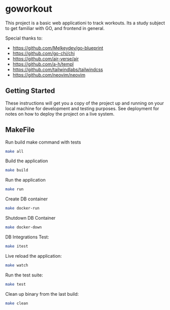 # goworkout

This project is a basic web applicationi to track workouts.
Its a study subject to get familiar with GO, and frontend in general.

Special thanks to:

- https://github.com/Melkeydev/go-blueprint
- https://github.com/go-chi/chi
- https://github.com/air-verse/air
- https://github.com/a-h/templ
- https://github.com/tailwindlabs/tailwindcss
- https://github.com/neovim/neovim

## Getting Started

These instructions will get you a copy of the project up and running on your local machine for development and testing purposes.
See deployment for notes on how to deploy the project on a live system.

## MakeFile

Run build make command with tests
```bash
make all
```

Build the application
```bash
make build
```

Run the application
```bash
make run
```
Create DB container
```bash
make docker-run
```

Shutdown DB Container
```bash
make docker-down
```

DB Integrations Test:
```bash
make itest
```

Live reload the application:
```bash
make watch
```

Run the test suite:
```bash
make test
```

Clean up binary from the last build:
```bash
make clean
```
